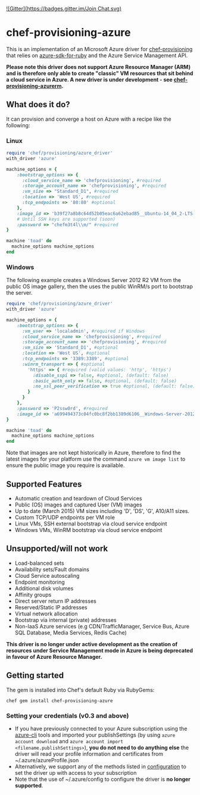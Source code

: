 [![Gitter](https://badges.gitter.im/Join Chat.svg)](https://gitter.im/chef/chef-provisioning?utm_source=badge&utm_medium=badge&utm_campaign=pr-badge&utm_content=badge)

# chef-provisioning-azure

This is an implementation of an Microsoft Azure driver for [chef-provisioning](/chef/chef-provisioning) that relies on [azure-sdk-for-ruby](https://github.com/stuartpreston/stuartpreston-azure-sdk-for-ruby) and the Azure Service Management API.

**Please note this driver does not support Azure Resource Manager (ARM) and is therefore only able to create "classic" VM resources that sit behind a cloud service in Azure. A new driver is under development - see [chef-provisioning-azurerm](https://github.com/pendrica/chef-provisioning-azurerm).**

## What does it do?

It can provision and converge a host on Azure with a recipe like the following:

### Linux

```ruby
require 'chef/provisioning/azure_driver'
with_driver 'azure'

machine_options = {
    :bootstrap_options => {
      :cloud_service_name => 'chefprovisioning', #required
      :storage_account_name => 'chefprovisioning', #required
      :vm_size => "Standard_D1", #required
      :location => 'West US', #required
      :tcp_endpoints => '80:80' #optional
    },
    :image_id => 'b39f27a8b8c64d52b05eac6a62ebad85__Ubuntu-14_04_2-LTS-amd64-server-20150706-en-us-30GB', #required
    # Until SSH keys are supported (soon)
    :password => "chefm3t4l\\m/" #required
}

machine 'toad' do
  machine_options machine_options
end
```

### Windows

The following example creates a Windows Server 2012 R2 VM from the public OS image gallery, then the uses the public WinRM/s port to bootstrap the server.

```ruby
require 'chef/provisioning/azure_driver'
with_driver 'azure'

machine_options = {
    :bootstrap_options => {
      :vm_user => 'localadmin', #required if Windows
      :cloud_service_name => 'chefprovisioning', #required
      :storage_account_name => 'chefprovisioning', #required
      :vm_size => 'Standard_D1', #optional
      :location => 'West US', #optional
      :tcp_endpoints => '3389:3389', #optional
      :winrm_transport => { #optional
        'https' => { #required (valid values: 'http', 'https')
          :disable_sspi => false, #optional, (default: false)
          :basic_auth_only => false, #optional, (default: false)
          :no_ssl_peer_verification => true #optional, (default: false)
        }
      }
    },
    :password => 'P2ssw0rd', #required
    :image_id => 'a699494373c04fc0bc8f2bb1389d6106__Windows-Server-2012-R2-201506.01-en.us-127GB.vhd' #required
}

machine 'toad' do
  machine_options machine_options
end
```

Note that images are not kept historically in Azure, therefore to find the latest images for your platform use the command ```azure vm image list``` to ensure the public image you require is available.

## Supported Features
 * Automatic creation and teardown of Cloud Services
 * Public (OS) images and captured User (VM) images
 * Up to date (March 2015) VM sizes including 'D', 'DS', 'G', A10/A11 sizes.
 * Custom TCP/UDP endpoints per VM role
 * Linux VMs, SSH external bootstrap via cloud service endpoint
 * Windows VMs, WinRM bootstrap via cloud service endpoint

## Unsupported/will not work
 * Load-balanced sets
 * Availability sets/Fault domains
 * Cloud Service autoscaling
 * Endpoint monitoring
 * Additional disk volumes
 * Affinity groups
 * Direct server return IP addresses
 * Reserved/Static IP addresses
 * Virtual network allocation
 * Bootstrap via internal (private) addresses
 * Non-IaaS Azure services (e.g CDN/TrafficManager, Service Bus, Azure SQL Database, Media Services, Redis Cache)

**This driver is no longer under active development as the creation of resources under Service Management mode in Azure is being deprecated in favour of Azure Resource Manager.**

## Getting started

The gem is installed into Chef's default Ruby via RubyGems:

```
chef gem install chef-provisioning-azure
```

### Setting your credentials (v0.3 and above)

 * If you have previously connected to your Azure subscription using the [azure-cli](http://azure.microsoft.com/en-us/documentation/articles/virtual-machines-command-line-tools/) tools and imported your publishSettings (by using ```azure account download``` and ```azure account import <filename.publishSettings>```), **you do not need to do anything else** the driver will read your profile information and certificates from ~/.azure/azureProfile.json
 * Alternatively, we support any of the methods listed in [configuration](docs/configuration.md) to set the driver up with access to your subscription
 * Note that the use of ~/.azure/config to configure the driver is **no longer supported**.


